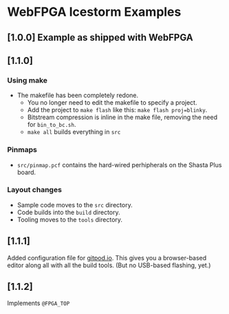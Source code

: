 # WebFPGA Icestorm Examples

## [1.0.0] Example as shipped with WebFPGA

## [1.1.0] 

### Using make

* The makefile has been completely redone. 
	* You no longer need to edit the makefile to specify a project. 
	* Add the project to `make flash`  like this: `make flash proj=blinky`.
	* Bitstream compression is inline in the make file, removing the need for `bin_to_bc.sh`.
	* `make all` builds everything in `src`

### Pinmaps

* `src/pinmap.pcf` contains the hard-wired perhipherals on the Shasta Plus board. 

### Layout changes
* Sample code moves to the `src` directory.
* Code builds into the `build` directory.
* Tooling moves to the `tools` directory. 

## [1.1.1]

Added configuration file for [gitpod.io](https://gitpod.io). This gives you a browser-based editor 
along all with all the build tools. (But no USB-based flashing, yet.)

## [1.1.2]

Implements `@FPGA_TOP`
